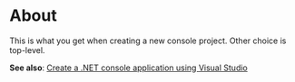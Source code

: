 ﻿# About

This is what you get when creating a new console project. Other choice is top-level.

**See also**: [Create a .NET console application using Visual Studio](https://docs.microsoft.com/en-us/dotnet/core/tutorials/with-visual-studio?pivots=dotnet-5-0)